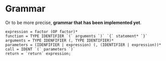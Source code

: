 # Grammar
Or to be more precise, **grammar that has been implemented yet**.

```
expression = factor (OP factor)*
function = TYPE IDENTIFIER `(` arguments `)` `{` statement* `}`
arguments = TYPE IDENFIFIER (, TYPE IDENTIFIER)*
parameters = (IDENFIFIER | expression) (, (IDENTIFIER | expression))*
call = IDENT `(` parameters `)`
return = `return` expression;
```